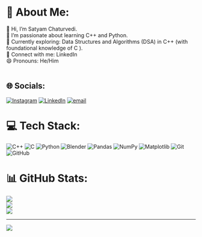 # 💫 About Me:
👋 Hi, I’m Satyam Chaturvedi.<br>👀 I’m passionate about learning C++ and Python.<br>🌱 Currently exploring: Data Structures and Algorithms (DSA) in C++ (with foundational knowledge of C ).<br>💼 Connect with me: LinkedIn<br>😄 Pronouns: He/Him<br><br>


## 🌐 Socials:
[![Instagram](https://img.shields.io/badge/Instagram-%23E4405F.svg?logo=Instagram&logoColor=white)](https://instagram.com/satttim_) [![LinkedIn](https://img.shields.io/badge/LinkedIn-%230077B5.svg?logo=linkedin&logoColor=white)](https://linkedin.com/in/satyamchaturvedi0237) [![email](https://img.shields.io/badge/Email-D14836?logo=gmail&logoColor=white)](mailto:satyamchaturvedibbk@gmail.com) 

# 💻 Tech Stack:
![C++](https://img.shields.io/badge/c++-%2300599C.svg?style=for-the-badge&logo=c%2B%2B&logoColor=white) ![C](https://img.shields.io/badge/c-%2300599C.svg?style=for-the-badge&logo=c&logoColor=white) ![Python](https://img.shields.io/badge/python-3670A0?style=for-the-badge&logo=python&logoColor=ffdd54) ![Blender](https://img.shields.io/badge/blender-%23F5792A.svg?style=for-the-badge&logo=blender&logoColor=white) ![Pandas](https://img.shields.io/badge/pandas-%23150458.svg?style=for-the-badge&logo=pandas&logoColor=white) ![NumPy](https://img.shields.io/badge/numpy-%23013243.svg?style=for-the-badge&logo=numpy&logoColor=white) ![Matplotlib](https://img.shields.io/badge/Matplotlib-%23ffffff.svg?style=for-the-badge&logo=Matplotlib&logoColor=black) ![Git](https://img.shields.io/badge/git-%23F05033.svg?style=for-the-badge&logo=git&logoColor=white) ![GitHub](https://img.shields.io/badge/github-%23121011.svg?style=for-the-badge&logo=github&logoColor=white)
# 📊 GitHub Stats:
![](https://github-readme-stats.vercel.app/api?username=caffeicsatyam&theme=dark&hide_border=false&include_all_commits=false&count_private=false)<br/>
![](https://github-readme-streak-stats.herokuapp.com/?user=caffeicsatyam&theme=dark&hide_border=false)<br/>
![](https://github-readme-stats.vercel.app/api/top-langs/?username=caffeicsatyam&theme=dark&hide_border=false&include_all_commits=false&count_private=false&layout=compact)

---
[![](https://visitcount.itsvg.in/api?id=caffeicsatyam&icon=0&color=0)](https://visitcount.itsvg.in)

<!-- Proudly created with GPRM ( https://gprm.itsvg.in ) -->

<!---
caffeicsatyam/caffeicsatyam is a ✨ special ✨ repository because its `README.md` (this file) appears on your GitHub profile.
You can click the Preview link to take a look at your changes.
--->
